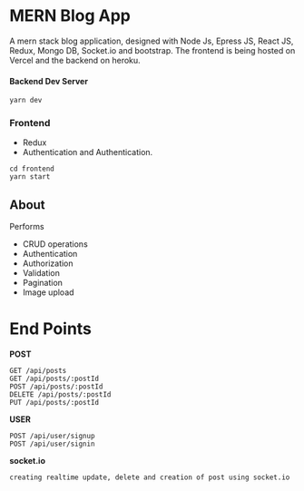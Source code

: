 # MERN Blog App

A mern stack blog application, designed with Node Js, Epress JS, React JS, Redux, Mongo DB, Socket.io and bootstrap. The frontend is being hosted on Vercel and the backend on heroku.

#### Backend Dev Server

```
yarn dev
```

### Frontend

- Redux
- Authentication and Authentication.

```
cd frontend
yarn start
```

## About

Performs

- CRUD operations
- Authentication
- Authorization
- Validation
- Pagination
- Image upload

# End Points

**POST**

```
GET /api/posts
GET /api/posts/:postId
POST /api/posts/:postId
DELETE /api/posts/:postId
PUT /api/posts/:postId
```

**USER**

```
POST /api/user/signup
POST /api/user/signin
```

**socket.io**

```sh
creating realtime update, delete and creation of post using socket.io
```
